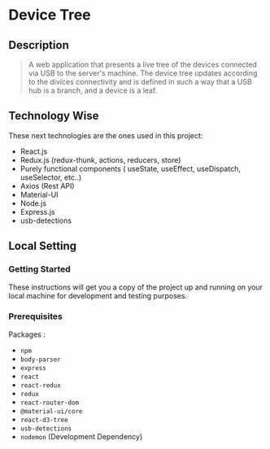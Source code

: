 # Device Tree
## Description 
> A web application that presents a live tree of the devices connected via USB to the server's machine. 
The device tree updates according to the divices connectivity and is defined in such a way that a USB hub is a branch, and a device is a
leaf.

## Technology Wise
These next technologies are the ones used in this project:
* React.js
* Redux.js (redux-thunk, actions, reducers, store)
* Purely functional components ( useState, useEffect, useDispatch, useSelector, etc..)
* Axios (Rest API)
* Material-UI
* Node.js
* Express.js
* usb-detections

## Local Setting
### Getting Started
These instructions will get you a copy of the project up and running on your local machine for development and testing purposes.
### Prerequisites
Packages :
* `npm`
* `body-parser`
* `express`
* `react`
* `react-redux`
* `redux`
* `react-router-dom`
* `@material-ui/core`
* `react-d3-tree`
* `usb-detections`
* `nodemon` (Development Dependency)
```
